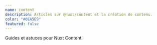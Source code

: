 ```yaml
---
name: content
description: Articles sur @nuxt/content et la création de contenu.
color: "#0EA5E9"
featured: false
---
```


Guides et astuces pour Nuxt Content.

